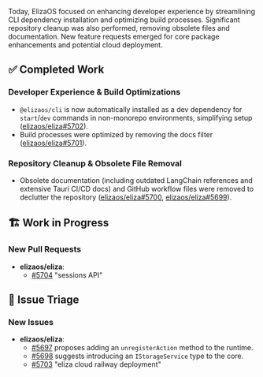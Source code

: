 Today, ElizaOS focused on enhancing developer experience by streamlining CLI dependency installation and optimizing build processes. Significant repository cleanup was also performed, removing obsolete files and documentation. New feature requests emerged for core package enhancements and potential cloud deployment.

## ✅ Completed Work
### Developer Experience & Build Optimizations
- `@elizaos/cli` is now automatically installed as a dev dependency for `start`/`dev` commands in non-monorepo environments, simplifying setup ([elizaos/eliza#5702](https://github.com/elizaos/eliza/pull/5702)).
- Build processes were optimized by removing the docs filter ([elizaos/eliza#5701](https://github.com/elizaos/eliza/pull/5701)).

### Repository Cleanup & Obsolete File Removal
- Obsolete documentation (including outdated LangChain references and extensive Tauri CI/CD docs) and GitHub workflow files were removed to declutter the repository ([elizaos/eliza#5700](https://github.com/elizaos/eliza/pull/5700), [elizaos/eliza#5699](https://github.com/elizaos/eliza/pull/5699)).

## 🏗️ Work in Progress
### New Pull Requests
- **elizaos/eliza**:
    - [#5704](https://github.com/elizaos/eliza/pull/5704) "sessions API"

## 🐞 Issue Triage
### New Issues
- **elizaos/eliza**:
    - [#5697](https://github.com/elizaos/eliza/issues/5697) proposes adding an `unregisterAction` method to the runtime.
    - [#5698](https://github.com/elizaos/eliza/issues/5698) suggests introducing an `IStorageService` type to the core.
    - [#5703](https://github.com/elizaos/eliza/issues/5703) "eliza cloud railway deployment"